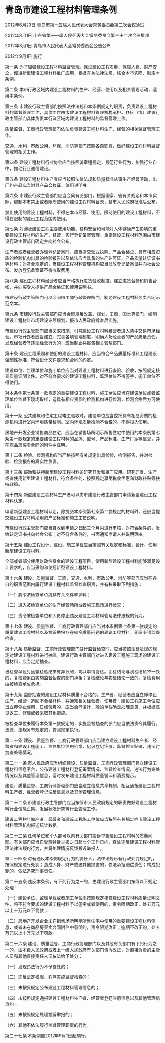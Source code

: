 # 青岛市建设工程材料管理条例

2012年6月29日 青岛市第十五届人民代表大会常务委员会第二次会议通过

2012年8月1日 山东省第十一届人民代表大会常务委员会第三十二次会议批准

2012年8月1日 青岛市人民代表大会常务委员会公告公布

2012年9月1日 施行

<!-- INFO END -->

第一条 为了加强建设工程材料监督管理，保证建设工程质量，保障人身、财产安全，促进新型建设工程材料推广应用，根据有关法律法规，结合本市实际，制定本条例。

第二条 本市行政区域内建设工程材料的生产、经营、使用以及相关管理活动，适用本条例。

第三条 市建设行政主管部门按照法律法规和本条例规定的职责，负责建设工程材料的监督管理工作，具体工作由市建设工程材料管理机构承担。各区（市）建设行政主管部门具体负责本行政区域内建设工程材料的监督管理工作。

质量监督、工商行政管理部门依法负责建设工程材料生产、经营的相关监督管理工作。

交通、水利、市政公用、环保、消防等部门按照各自职责，做好建设工程材料监督管理的相关工作。

第四条 建设工程材料行业协会应当按照其章程规定，规范行业行为，加强行业自律，推动行业诚信建设。

第五条 建设工程材料生产者应当按照法律法规和质量标准从事生产经营活动，出厂的产品应当附具产品合格证、使用说明书。

第六条 市建设行政主管部门应当会同有关部门，根据国家、省有关规定和本市实际，编制本市禁止或者限制使用的建设工程材料目录，报市人民政府批准后公布。

禁止使用的建设工程材料，不得在本市经营、使用。限制使用的建设工程材料，不得在限制的建设工程范围内使用。

第七条 对涉及建设工程主要使用功能、结构安全和可能对人体健康产生影响的重要建设工程材料的生产、经营，实行登记备案管理。重要建设工程材料范围由市建设行政主管部门确定并向社会公布。

生产者或者经营者办理登记备案时，应当提交营业执照、产品合格证、具有相应资质的检验机构出具的检验报告以及依法应当具备的生产许可证、产品质量认证证书等材料；对符合规定的，市建设工程材料管理机构应当发放登记备案证并向社会公布。发放登记备案证不得收取费用。

第八条 建设工程材料经营者应当严格执行进货验收制度，建立进货台帐和销售台帐，并向买受人提供产品合格证和使用说明书。

市建设行政主管部门可以会同市工商行政管理部门，制定建设工程材料买卖合同示范文本。

第九条 市建设行政主管部门应当会同发展改革、规划、工商、国土等部门，编制建设工程材料市场建设专项规划，报市人民政府批准后实施。

市建设行政主管部门应当采取措施，引导建设工程材料经营者进入集中交易市场经营。市场开办者应当建立、完善各项管理制度，明确入场经营者的产品质量责任，发现经营者有违法经营行为的，应当制止并报告相关管理部门。

第十条 建设工程采购和使用的建设工程材料，应当符合产品质量标准和工程建设强制性标准，符合设计文件要求和合同的约定。

建设单位、监理单位和施工单位应当对建设工程材料进行查验、验收，按照规定核查质量证明文件。对不符合要求的建设工程材料，监理单位不得签字，施工单位不得使用。

对本条例第七条第一款规定的重要建设工程材料，施工单位应当在建设单位或者监理单位监督下现场取样，送具有相应资质的检测机构进行检测，检测合格后方可使用。

第十一条 公共建筑和住宅工程竣工验收时，建设单位应当委托具有相应资质的检测机构进行室内环境质量检测。室内环境质量检测不合格的，不得投入使用。

房地产开发企业销售商品住宅，应当在销售场所明示所售住宅中使用的本条例第七条第一款规定的重要建设工程材料的品牌、型号、产品标准、生产厂家等信息，并在商品房买卖合同的附件中载明。

第十二条 检验、检测机构应当严格按照有关规定出具检验、检测报告，并对检验、检测报告的真实性负责。

第十三条 鼓励和扶持新型建设工程材料的研究开发和推广应用。研究开发、生产或者使用新型建设工程材料，符合条件的，按照规定享受税收优惠和财政补贴等扶持政策。

第十四条 新型建设工程材料生产者可以向市建设行政主管部门申请新型建设工程材料认定。

申请新型建设工程材料认定，除提交本条例第七条第二款规定的材料外，还应当提交建设工程材料采用的产品标准和施工工艺说明。

市建设行政主管部门应当自收到申请之日起三个月内进行审核，对符合条件的，发给认定证书并向社会公布；对不符合条件的，书面通知申请人并说明理由。

第十五条 建设工程设计、建设、施工单位应当按照有关规定和标准，设计、使用新型建设工程材料。

全部或者部分使用财政性资金的建设工程项目，使用新型建设工程材料能够满足设计要求的，应当采购和使用新型建设工程材料。

第十六条 建设、质量监督、工商、交通、水利、市政公用、消防等部门应当在各自的职责范围内履行建设工程材料监督检查职责，并有权采取下列措施：

（一）要求被检查单位提供有关文件和资料；

（二）进入被检查单位的生产经营场所或者施工现场进行检查；

（三）责令被检查单位和人员停止违反建设工程材料管理法律法规的行为。

第十七条 建设、质量监督、工商行政管理部门应当对本条例第七条第一款规定的重要建设工程材料以及投诉举报存在较多质量问题的建设工程材料，组织专项监督检查。

第十八条 质量监督、工商行政管理部门进行监督检查时，应当按照法律法规的规定对建设工程材料进行抽查。建设行政主管部门对进入建设工程施工现场的建设工程材料，应当定期抽查。

被检查单位对抽查检验结果有异议的，可以申请复检。复检结论与初检结论不一致的，复检费用由实施监督抽查的部门承担；复检结论与初检结论一致的，复检费用由被检查单位承担。

第十九条 监督抽查的建设工程材料质量不合格的，生产者、经营者应当立即停止生产、经营，追回不合格材料，并通知相关经营者、使用者；建设工程施工单位应当立即停止使用，已经使用的，应当会同设计、建设单位确定处理意见，并根据意见返工、修理或者采取其他措施。

被检查单位未履行本条第一款规定的，实施监督抽查的部门应当依法责令其履行。法律、法规另有规定的，按照规定执行。

第二十条 建设、质量监督、工商行政管理部门应当建立建设工程材料生产者、经营者和建设工程施工、监理单位信用档案，记录登记注册、监督检查结果、违法行为查处等情况。

第二十一条 市人民政府应当组织建设、质量监督、工商行政管理部门建立建设工程材料信息平台，公布建设工程材料登记备案情况、监督检查情况、违法行为查处情况以及其他管理信息，适时发布建设工程材料质量警示和消费提示。

建设、质量监督、工商行政管理部门应当建立信息共享机制，相互通报建设工程材料生产者、经营者登记注册信息以及其他管理信息。

第二十二条 市建设行政主管部门应当按照市人民政府规定的职责做好建设工程材料行业信息汇集、发展状况研究等行业管理工作。

建设工程材料生产者、经营者和建设工程施工单位应当按照有关规定向市建设工程材料管理机构报送统计数据。

第二十三条 任何单位和个人都可以向有关部门投诉举报建设工程材料的质量问题。有关部门应当自受理投诉举报之日起七个工作日内，查处违反建设工程材料管理法律法规的行为，并将处理情况反馈投诉举报人。

第二十四条 对有违反本条例规定行为的责任人，法律法规已有行政处罚规定的，按照规定进行处罚；造成人身、财产或者其他损害的，依法承担赔偿责任；构成犯罪的，依法追究刑事责任。

第二十五条 违反本条例，有下列行为之一的，由建设行政主管部门按照以下规定处理：

（一）建设单位、监理单位或者施工单位未按照规定核查建设工程材料质量证明文件，将不符合要求的建设工程材料予以签字或者使用的，责令限期改正，处五万元以上十万元以下罚款；

（二）房地产开发企业未在销售场所明示所售住宅中使用的重要建设工程材料信息，或者未在商品房买卖合同附件中载明的，责令限期改正；逾期不改正的，处五万元以上十万元以下罚款。

第二十六条 建设、质量监督、工商行政管理部门以及其他有关部门有下列行为之一的，由本级人民政府或者上一级人民政府有关部门责令改正，对直接负责的主管人员和其他直接责任人员依法给予处分：

（一）发现违法行为不予查处的；

（二）违反法定权限、程序实施监督检查的；

（三）未按照规定公布建设工程材料管理信息的；

（四）未按照规定通报建设工程材料生产者、经营者登记注册信息以及其他管理信息的；

（五）未按照规定处理投诉举报的；

（六）其他不依法履行监督管理职责的行为。

第二十七条 本条例自2012年9月1日起施行。